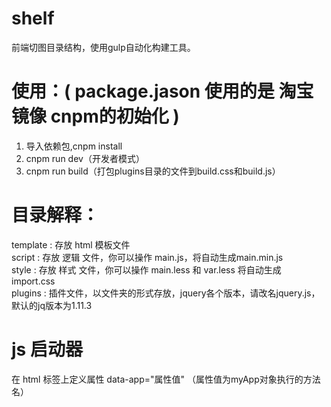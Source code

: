 # shelf
前端切图目录结构，使用gulp自动化构建工具。

# 使用：( package.jason 使用的是 淘宝镜像 cnpm的初始化 )
  1. 导入依赖包,cnpm install <br/>
  2. cnpm run dev（开发者模式）<br/>
  3. cnpm run build（打包plugins目录的文件到build.css和build.js） <br/>

# 目录解释：
  template	: 存放 html 模板文件 <br/>
  script    : 存放 逻辑 文件，你可以操作 main.js，将自动生成main.min.js <br/>
  style     : 存放 样式 文件，你可以操作 main.less 和 var.less 将自动生成 import.css <br/>
	plugins   : 插件文件，以文件夹的形式存放，jquery各个版本，请改名jquery.js，默认的jq版本为1.11.3 <br/>
	<!-- assets 	  : 静态资源（字体文件，图片文件，视频音频文件）  <br/> -->

# js 启动器
  在 html 标签上定义属性 data-app="属性值" （属性值为myApp对象执行的方法名）